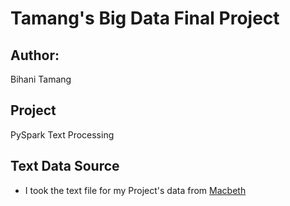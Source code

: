 # Tamang's Big Data Final Project

## Author:
Bihani Tamang

## Project
PySpark Text Processing

## Text Data Source

- I took the text file for my Project's data from [Macbeth](https://github.com/cs109/2015/blob/master/Lectures/Lecture15b/sparklect/shakes/macbeth.txt)
